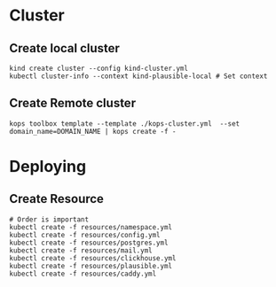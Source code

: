 # Cluster
## Create local cluster
```shell
kind create cluster --config kind-cluster.yml
kubectl cluster-info --context kind-plausible-local # Set context
```

## Create Remote cluster
```
kops toolbox template --template ./kops-cluster.yml  --set domain_name=DOMAIN_NAME | kops create -f -
```

# Deploying
## Create Resource
```shell
# Order is important
kubectl create -f resources/namespace.yml
kubectl create -f resources/config.yml
kubectl create -f resources/postgres.yml
kubectl create -f resources/mail.yml
kubectl create -f resources/clickhouse.yml
kubectl create -f resources/plausible.yml
kubectl create -f resources/caddy.yml
```